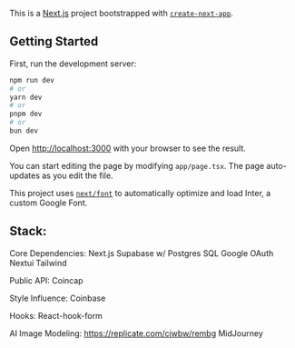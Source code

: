This is a [Next.js](https://nextjs.org/) project bootstrapped with [`create-next-app`](https://github.com/vercel/next.js/tree/canary/packages/create-next-app).

## Getting Started

First, run the development server:

```bash
npm run dev
# or
yarn dev
# or
pnpm dev
# or
bun dev
```

Open [http://localhost:3000](http://localhost:3000) with your browser to see the result.

You can start editing the page by modifying `app/page.tsx`. The page auto-updates as you edit the file.

This project uses [`next/font`](https://nextjs.org/docs/basic-features/font-optimization) to automatically optimize and load Inter, a custom Google Font.

## Stack:

Core Dependencies:
Next.js
Supabase w/ Postgres SQL
Google OAuth
Nextui
Tailwind

Public API:
Coincap

Style Influence:
Coinbase

Hooks:
React-hook-form

AI Image Modeling:
https://replicate.com/cjwbw/rembg
MidJourney
